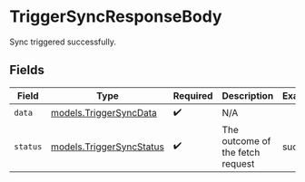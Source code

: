 # TriggerSyncResponseBody

Sync triggered successfully.


## Fields

| Field                                                                    | Type                                                                     | Required                                                                 | Description                                                              | Example                                                                  |
| ------------------------------------------------------------------------ | ------------------------------------------------------------------------ | ------------------------------------------------------------------------ | ------------------------------------------------------------------------ | ------------------------------------------------------------------------ |
| `data`                                                                   | [models.TriggerSyncData](../../models/operations/triggersyncdata.md)     | :heavy_check_mark:                                                       | N/A                                                                      |                                                                          |
| `status`                                                                 | [models.TriggerSyncStatus](../../models/operations/triggersyncstatus.md) | :heavy_check_mark:                                                       | The outcome of the fetch request                                         | success                                                                  |